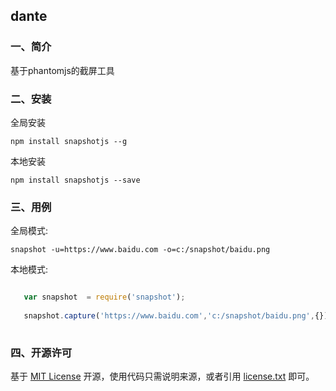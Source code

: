 ## dante

### 一、简介

基于phantomjs的截屏工具


### 二、安装

全局安装

	npm install snapshotjs --g

本地安装

	npm install snapshotjs --save    
     
### 三、用例
	
   全局模式:
   
   	snapshot -u=https://www.baidu.com -o=c:/snapshot/baidu.png

   本地模式:
   
```js

   var snapshot  = require('snapshot');
	
   snapshot.capture('https://www.baidu.com','c:/snapshot/baidu.png',{});    
	    
```
    
### 四、开源许可
基于 [MIT License](http://zh.wikipedia.org/wiki/MIT_License) 开源，使用代码只需说明来源，或者引用 [license.txt](https://github.com/sofish/typo.css/blob/master/license.txt) 即可。
